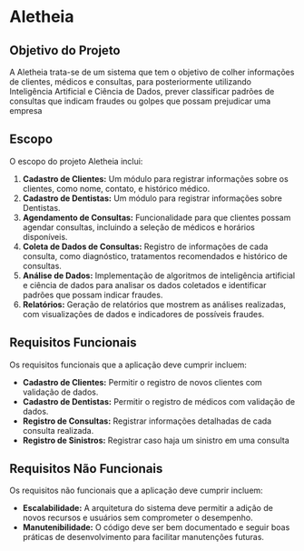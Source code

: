 # Aletheia

## Objetivo do Projeto

A Aletheia trata-se de um sistema que tem o objetivo de colher informações de clientes,
médicos e consultas, para posteriormente utilizando Inteligência Artificial e Ciência de
Dados, prever classificar padrões de consultas que indicam fraudes ou golpes que
possam prejudicar uma empresa

## Escopo

O escopo do projeto Aletheia inclui:

 1. **Cadastro de Clientes:** Um módulo para registrar informações sobre os clientes, como nome, contato, e histórico médico.
 2. **Cadastro de Dentistas:** Um módulo para registrar informações sobre Dentistas.
 3. **Agendamento de Consultas:** Funcionalidade para que clientes possam agendar consultas, incluindo a seleção de médicos e horários disponíveis.
 4. **Coleta de Dados de Consultas:** Registro de informações de cada consulta, como diagnóstico, tratamentos recomendados e histórico de consultas.
 5. **Análise de Dados:** Implementação de algoritmos de inteligência artificial e ciência de dados para analisar os dados coletados e identificar padrões que possam indicar fraudes.
 6. **Relatórios:** Geração de relatórios que mostrem as análises realizadas, com visualizações de dados e indicadores de possíveis fraudes.

## Requisitos Funcionais

Os requisitos funcionais que a aplicação deve cumprir incluem:

- **Cadastro de Clientes:** Permitir o registro de novos clientes com validação de dados.
- **Cadastro de Dentistas:** Permitir o registro de médicos com validação de dados.
- **Registro de Consultas:** Registrar informações detalhadas de cada consulta realizada.
- **Registro de Sinistros:** Registrar caso haja um sinistro em uma consulta

## Requisitos Não Funcionais

Os requisitos não funcionais que a aplicação deve cumprir incluem:

- **Escalabilidade:** A arquitetura do sistema deve permitir a adição de novos recursos e usuários sem comprometer o desempenho.
- **Manutenibilidade:** O código deve ser bem documentado e seguir boas práticas de desenvolvimento para facilitar manutenções futuras.
